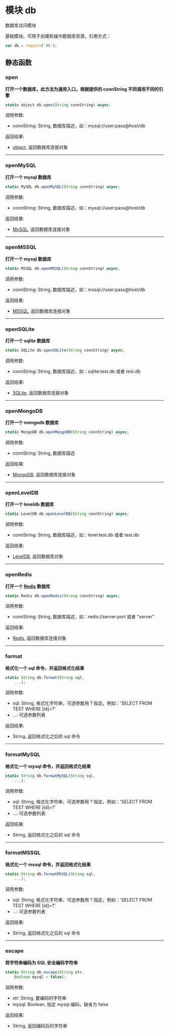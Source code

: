# 模块 db
数据库访问模块

基础模块。可用于创建和操作数据库资源，引用方式：

```JavaScript
var db = require('db');
```

## 静态函数
        
### open
**打开一个数据库，此方法为通用入口，根据提供的 connString 不同调用不同的引擎**

```JavaScript
static object db.open(String connString) async;
```

调用参数:
* connString: String, 数据库描述，如：mysql://user:pass\@host/db

返回结果:
* [object](../../object/ifs/object.md), 返回数据库连接对象

--------------------------
### openMySQL
**打开一个 mysql 数据库**

```JavaScript
static MySQL db.openMySQL(String connString) async;
```

调用参数:
* connString: String, 数据库描述，如：mysql://user:pass\@host/db

返回结果:
* [MySQL](../../object/ifs/MySQL.md), 返回数据库连接对象

--------------------------
### openMSSQL
**打开一个 mysql 数据库**

```JavaScript
static MSSQL db.openMSSQL(String connString) async;
```

调用参数:
* connString: String, 数据库描述，如：mssql://user:pass\@host/db

返回结果:
* [MSSQL](../../object/ifs/MSSQL.md), 返回数据库连接对象

--------------------------
### openSQLite
**打开一个 sqlite 数据库**

```JavaScript
static SQLite db.openSQLite(String connString) async;
```

调用参数:
* connString: String, 数据库描述，如：sqlite:test.db 或者 test.db

返回结果:
* [SQLite](../../object/ifs/SQLite.md), 返回数据库连接对象

--------------------------
### openMongoDB
**打开一个 mongodb 数据库**

```JavaScript
static MongoDB db.openMongoDB(String connString) async;
```

调用参数:
* connString: String, 数据库描述

返回结果:
* [MongoDB](../../object/ifs/MongoDB.md), 返回数据库连接对象

--------------------------
### openLevelDB
**打开一个 leveldb 数据库**

```JavaScript
static LevelDB db.openLevelDB(String connString) async;
```

调用参数:
* connString: String, 数据库描述，如：level:test.db 或者 test.db

返回结果:
* [LevelDB](../../object/ifs/LevelDB.md), 返回数据库对象

--------------------------
### openRedis
**打开一个 [Redis](../../object/ifs/Redis.md) 数据库**

```JavaScript
static Redis db.openRedis(String connString) async;
```

调用参数:
* connString: String, 数据库描述，如：redis://server:port 或者 "server"

返回结果:
* [Redis](../../object/ifs/Redis.md), 返回数据库连接对象

--------------------------
### format
**格式化一个 sql 命令，并返回格式化结果**

```JavaScript
static String db.format(String sql,
    ...);
```

调用参数:
* sql: String, 格式化字符串，可选参数用 ? 指定。例如：'SELECT FROM TEST WHERE [id]=?'
* ...: 可选参数列表

返回结果:
* String, 返回格式化之后的 sql 命令

--------------------------
### formatMySQL
**格式化一个 mysql 命令，并返回格式化结果**

```JavaScript
static String db.formatMySQL(String sql,
    ...);
```

调用参数:
* sql: String, 格式化字符串，可选参数用 ? 指定。例如：'SELECT FROM TEST WHERE [id]=?'
* ...: 可选参数列表

返回结果:
* String, 返回格式化之后的 sql 命令

--------------------------
### formatMSSQL
**格式化一个 mssql 命令，并返回格式化结果**

```JavaScript
static String db.formatMSSQL(String sql,
    ...);
```

调用参数:
* sql: String, 格式化字符串，可选参数用 ? 指定。例如：'SELECT FROM TEST WHERE [id]=?'
* ...: 可选参数列表

返回结果:
* String, 返回格式化之后的 sql 命令

--------------------------
### escape
**将字符串编码为 SQL 安全编码字符串**

```JavaScript
static String db.escape(String str,
    Boolean mysql = false);
```

调用参数:
* str: String, 要编码的字符串
* mysql: Boolean, 指定 mysql 编码，缺省为 false

返回结果:
* String, 返回编码后的字符串

